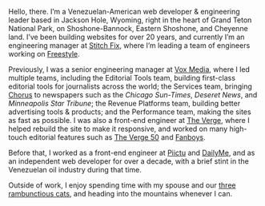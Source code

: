 Hello, there. I’m a Venezuelan-American web developer & engineering leader based in Jackson Hole, Wyoming, right in the heart of Grand Teton National Park, on Shoshone-Bannock, Eastern Shoshone, and Cheyenne land. I’ve been building websites for over 20 years, and currently I’m an engineering manager at [Stitch Fix][sf], where I’m leading a team of engineers working on [Freestyle][fr].

[sf]: https://www.stitchfix.com/
[fr]: https://newsroom.stitchfix.com/blog/launch-of-stitch-fix-freestyle/

Previously, I was a senior engineering manager at [Vox Media][vm], where I led multiple teams, including the Editorial Tools team, building first-class editorial tools for journalists across the world; the Services team, bringing [Chorus][ch] to newspapers such as the _Chicago Sun-Times_, _Deseret News_, and _Minneapolis Star Tribune_; the Revenue Platforms team, building better advertising tools & products; and the Performance team, making the sites as fast as possible. I was also a front-end engineer at [The Verge][tv], where I helped rebuild the site to make it responsive, and worked on many high-touch editorial features such as [The Verge 50][v50] and [Fanboys][fan].

[vm]: https://www.voxmedia.com
[ch]: https://getchorus.voxmedia.com/
[tv]: https://www.theverge.com/
[v50]: https://www.theverge.com/a/the-verge-50/
[fan]: https://www.theverge.com/2014/1/21/5307992/inside-the-mind-of-a-fanboy

Before that, I worked as a front-end engineer at [Piictu][piictu] and [DailyMe][dm], and as an independent web developer for over a decade, with a brief stint in the Venezuelan oil industry during that time.

[piictu]: https://www.crunchbase.com/organization/piictu
[dm]: https://www.crunchbase.com/organization/dailyme

Outside of work, I enjoy spending time with my spouse and our [three rambunctious cats][pb], and heading into the mountains whenever I can.

[pb]: https://www.instagram.com/thepastrybrothers/
